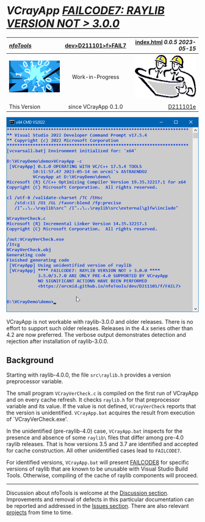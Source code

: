 <!-- index.md 0.0.5                 UTF-8                          2023-05-14
     ----1----|----2----|----3----|----4----|----5----|----6----|----7----|--*

                    FAILCODE7: RAYLIB VERSION NOT > 3.0.0
     -->

# ***VCrayApp** [FAILCODE7: RAYLIB VERSION NOT > 3.0.0](.)*

| ***[nfoTools](../../../../)*** | [dev](../../../)[>D211101](../../)[>f](../)[>FAIL7](.) | [index.html](index.html) ***0.0.5 2023-05-15*** |
| :--                |       :-:          | --: |
| ![nfotools](../../../../images/nfoWorks-2014-06-02-1702-LogoSmall.png) | Work-in-Progress | ![Hard Hat Area](../../../../images/hardhat-logo.gif) |
|              |                     |           |
| This Version | since VCrayApp 0.1.0 | [D211101e](../../e) |

![FAILCODE7](FAIL7-2023-05-14-1015-VCrayApp-0.1.0.png)

VCrayApp is not workable with raylib-3.0.0 and older releases.  There is
no effort to support such older releases.  Releases in the 4.x series other
than 4.2 are now preferred.  The verbose output demonstrates detection and
rejection after installation of raylib-3.0.0.

## Background

Starting with raylib-4.0.0, the file `src\raylib.h` provides a version
preprocessor variable.

The small program `VCrayVerCheck.c` is compiled on the first run of VCrayApp
and on every cache refresh.  It checks `raylib.h` for that preprocessor
variable and its value.  If the value is not defined, `VCrayVerCheck` reports
that the version is unidentified.  `VCrayApp.bat` acquires the result from
execution of `VCrayVerCheck.exe'.

In the unidentified (pre-raylib-4.0) case,
`VCrayApp.bat` inspects for the presence and absence of some `raylib\` files
that differ among pre-4.0 raylib releases.  That is how versions 3.5 and 3.7
are identified and accepted for cache construction.  All other unidentified
cases lead to `FAILCODE7`.

For identified versions, `VCrayApp.bat` will present [FAILCODE8](..\FAIL8) for
specific versions of raylib that are known to be unusable with Visual Studio
Build Tools.  Otherwise, compiling of the cache of raylib components will
proceed.

----

Discussion about nfoTools is welcome at the
[Discussion section](https://github.com/orcmid/nfoTools/discussions).
Improvements and removal of defects in this particular documentation can be
reported and addressed in the
[Issues section](https://github.com/orcmid/nfoTools/issues).  There are also
relevant [projects](https://github.com/orcmid/nfoTools/projects?type=classic)
from time to time.

<!-- ----1----|----2----|----3----|----4----|----5----|----6----|----7----|--*

     0.0.5 2023-05-15T16:17Z Updated for 0.1.0 release
     0.0.4 2023-05-07T20:14Z Reflect transposition to new location
     0.0.3 2023-04-29T17:13Z Touch-ups
     0.0.2 2023-04-25T01:20Z Fix image URL
     0.0.1 2023-04-25T00:16Z First full draft
     0.0.0 2023-04-23T19:57Z Boilerplate from 0.0.0 FAIL6.

               *** end D211101/f/FAIL7/index.md ***
     -->
